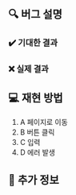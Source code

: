 ## 🔍 버그 설명
<!-- 어떤 버그가 발생했는지 명확하고 간단히 설명해주세요 -->

### ✔️ 기대한 결과
<!-- 원래 기대했던 정상적인 동작을 설명해주세요 -->

### ❌ 실제 결과
<!-- 실제로 발생한 문제 상황을 설명해주세요 -->


## 💻 재현 방법
1. A 페이지로 이동
2. B 버튼 클릭
3. C 입력
4. D 에러 발생


## 📎 추가 정보
<!-- 스크린샷, 로그 등 문제 해결에 도움될 만한 자료를 첨부해주세요 -->
